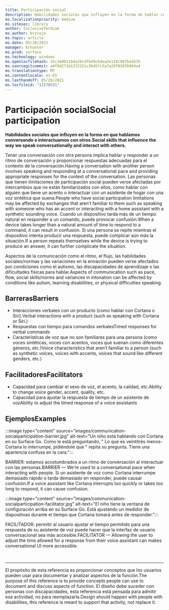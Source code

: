 ```yaml
---
title: Participación social
description: Habilidades sociales que influyen en la forma de hablar conversando e interactuar con los demás
ms.localizationpriority: medium
ms.sitesec: library
author: InclusiveTechLab
ms.author: brycejo
ms.topic: article
ms.date: 05/20/2021
manager: krhunter
ms.prod: surface
ms.technology: windows
ms.openlocfilehash: 35c3e0b119da29cdfb49c6dea2e118c987ba5b35
ms.sourcegitcommit: a4f8d271b1372321c3b45fc5a7a29703976964a4
ms.translationtype: MT
ms.contentlocale: es-ES
ms.lasthandoff: 05/20/2021
ms.locfileid: "11578531"
---
```

# <a name="social-participation"></a><span data-ttu-id="864d9-103">Participación social</span><span class="sxs-lookup"><span data-stu-id="864d9-103">Social participation</span></span>

**<span data-ttu-id="864d9-104">Habilidades sociales que influyen en la forma en que hablamos conversando e interactuamos con otros.</span><span class="sxs-lookup"><span data-stu-id="864d9-104">Social skills that influence the way we speak conversationally and interact with others.</span></span>**

<span data-ttu-id="864d9-105">Tener una conversación con otra persona implica hablar y responder a un ritmo de conversación y proporcionar respuestas adecuadas para el contexto de la conversación.</span><span class="sxs-lookup"><span data-stu-id="864d9-105">Having a conversation with another person involves speaking and responding at a conversational pace and providing appropriate responses for the context of the conversation.</span></span> <span data-ttu-id="864d9-106">Las personas que tienen limitaciones de participación social pueden verse afectadas por intercambios que no están familiarizados con ellos, como hablar con alguien que tiene un acento o interactuar con un asistente de hogar con una voz sintética que suena.</span><span class="sxs-lookup"><span data-stu-id="864d9-106">People who have social participation limitations may be affected by exchanges that aren’t familiar to them such as speaking with someone who has an accent or interacting with a home assistant with a synthetic sounding voice.</span></span> <span data-ttu-id="864d9-107">Cuando un dispositivo tarda más de un tiempo natural en responder a un comando, puede provocar confusión.</span><span class="sxs-lookup"><span data-stu-id="864d9-107">When a device takes longer than a natural amount of time to respond to a command, it can result in confusion.</span></span> <span data-ttu-id="864d9-108">Si una persona se repite mientras el dispositivo intenta producir una respuesta, puede complicar aún más la situación.</span><span class="sxs-lookup"><span data-stu-id="864d9-108">If a person repeats themselves while the device is trying to produce an answer, it can further complicate the situation.</span></span>

<span data-ttu-id="864d9-109">Aspectos de la comunicación como el ritmo, el flujo, las habilidades sociales/normas y las variaciones en la ennación pueden verse afectados por condiciones como el autismo, las discapacidades de aprendizaje o las dificultades físicas para hablar.</span><span class="sxs-lookup"><span data-stu-id="864d9-109">Aspects of communication such as pace, flow, social skills/norms and variances in intonation can be affected by conditions like autism, learning disabilities, or physical difficulties speaking.</span></span>

## <a name="barriers"></a><span data-ttu-id="864d9-110">Barreras</span><span class="sxs-lookup"><span data-stu-id="864d9-110">Barriers</span></span>
* <span data-ttu-id="864d9-111">Interacciones verbales con un producto (como hablar con Cortana o Siri).</span><span class="sxs-lookup"><span data-stu-id="864d9-111">Verbal interactions with a product (such as speaking with Cortana or Siri.)</span></span>
* <span data-ttu-id="864d9-112">Respuestas con tiempo para comandos verbales</span><span class="sxs-lookup"><span data-stu-id="864d9-112">Timed responses for verbal commands</span></span>
* <span data-ttu-id="864d9-113">Características de voz que no son familiares para una persona (como voces sintéticas, voces con acentos, voces que suenan como diferentes géneros, etc.)</span><span class="sxs-lookup"><span data-stu-id="864d9-113">Voice characteristics that aren’t familiar to a person (such as synthetic voices, voices with accents, voices that sound like different genders, etc.)</span></span>

## <a name="facilitators"></a><span data-ttu-id="864d9-114">Facilitadores</span><span class="sxs-lookup"><span data-stu-id="864d9-114">Facilitators</span></span>
* <span data-ttu-id="864d9-115">Capacidad para cambiar el sexo de voz, el acento, la calidad, etc.</span><span class="sxs-lookup"><span data-stu-id="864d9-115">Ability to change voice gender, accent, quality, etc.</span></span>
* <span data-ttu-id="864d9-116">Capacidad para ajustar la respuesta de tiempo de un asistente de voz</span><span class="sxs-lookup"><span data-stu-id="864d9-116">Ability to adjust the timed response of a voice assistants</span></span>

## <a name="examples"></a><span data-ttu-id="864d9-117">Ejemplos</span><span class="sxs-lookup"><span data-stu-id="864d9-117">Examples</span></span>

:::image type="content" source="images/communication-socialparticipation-barrier.jpg" alt-text="Un niño está hablando con Cortana en su Surface Go. Como le está preguntando, &quot; Lo que es veintitrés menos- Cortana lo interrumpe, pidiéndole que &quot; repita su pregunta. Tiene una apariencia confusa en la cara.":::

<span data-ttu-id="864d9-121">BARRIER: estamos acostumbrados a un ritmo de conversación al interactuar con las personas.</span><span class="sxs-lookup"><span data-stu-id="864d9-121">BARRIER — We’re used to a conversational pace when interacting with people.</span></span> <span data-ttu-id="864d9-122">Si un asistente de voz como Cortana interrumpe demasiado rápido o tarda demasiado en responder, puede causar confusión.</span><span class="sxs-lookup"><span data-stu-id="864d9-122">If a voice assistant like Cortana interrupts too quickly or takes too long to respond, it can cause confusion.</span></span>

:::image type="content" source="images/communication-socialparticipation-facilitator.jpg" alt-text="El niño tiene la ventana de configuración arriba en su Surface Go. Está ajustando un medidor de diapositivas durante el tiempo que Cortana tomará antes de responder.":::

<span data-ttu-id="864d9-125">FACILITADOR: permitir al usuario ajustar el tiempo permitido para una respuesta de su asistente de voz puede hacer que la interfaz de usuario conversacional sea más accesible.</span><span class="sxs-lookup"><span data-stu-id="864d9-125">FACILITATOR — Allowing the user to adjust the time allowed for a response from their voice assistant can makes conversational UI more accessible.</span></span> 

&nbsp;

[comment]: # (Instrucción Footer)
___
<span data-ttu-id="864d9-127">El propósito de esta referencia es proporcionar conceptos que los usuarios pueden usar para documentar y analizar aspectos de la función.</span><span class="sxs-lookup"><span data-stu-id="864d9-127">The purpose of this reference is to provide concepts people can use to document and discuss aspects of function.</span></span> <span data-ttu-id="864d9-128">El diseño debe suceder con personas con discapacidades, esta referencia está pensada para admitir esa actividad, no para reemplazarla.</span><span class="sxs-lookup"><span data-stu-id="864d9-128">Design should happen with people with disabilities, this reference is meant to support that activity, not replace it.</span></span> 